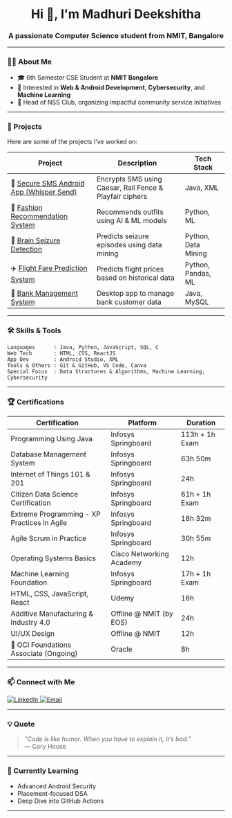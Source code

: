 <h1 align="center">Hi 👋, I'm Madhuri Deekshitha</h1>
<h3 align="center">A passionate Computer Science student from NMIT, Bangalore</h3>

---

### 👩‍💻 About Me

- 🎓 6th Semester CSE Student at **NMIT Bangalore**
- 🧠 Interested in **Web & Android Development**, **Cybersecurity**, and **Machine Learning**
- 🏅 Head of NSS Club, organizing impactful community service initiatives

---

### 🚀 Projects

Here are some of the projects I’ve worked on:

| Project | Description | Tech Stack |
|--------|-------------|------------|
| 🔐 [Secure SMS Android App (Whisper Send)](https://github.com/madhuri2005/whisper-send) | Encrypts SMS using Caesar, Rail Fence & Playfair ciphers | Java, XML |
| 🧵 [Fashion Recommendation System](https://github.com/madhuri-deekshitha/Fashion-Recommendation-System-.git) | Recommends outfits using AI & ML models | Python, ML |
| 🧠 [Brain Seizure Detection](https://github.com/madhuri2005/seizure-detection) | Predicts seizure episodes using data mining | Python, Data Mining |
| ✈️ [Flight Fare Prediction System](https://github.com/madhuri-deekshitha/Flight-Fare-Prediction.git) | Predicts flight prices based on historical data | Python, Pandas, ML |
| 🏦 [Bank Management System](https://github.com/madhuri-deekshitha/Bank-Management-System.git) | Desktop app to manage bank customer data | Java, MySQL |

---

### 🛠️ Skills & Tools

```text
Languages      : Java, Python, JavaScript, SQL, C
Web Tech       : HTML, CSS, ReactJS
App Dev        : Android Studio, XML
Tools & Others : Git & GitHub, VS Code, Canva
Special Focus  : Data Structures & Algorithms, Machine Learning, Cybersecurity
```

---

### 🏆 Certifications

| Certification | Platform | Duration |
|---------------|----------|----------|
| Programming Using Java | Infosys Springboard | 113h + 1h Exam |
| Database Management System | Infosys Springboard | 63h 50m |
| Internet of Things 101 & 201 | Infosys Springboard | 24h |
| Citizen Data Science Certification | Infosys Springboard | 61h + 1h Exam |
| Extreme Programming - XP Practices in Agile | Infosys Springboard | 18h 32m |
| Agile Scrum in Practice | Infosys Springboard | 30h 55m |
| Operating Systems Basics | Cisco Networking Academy | 12h |
| Machine Learning Foundation | Infosys Springboard | 17h + 1h Exam |
| HTML, CSS, JavaScript, React | Udemy | 16h |
| Additive Manufacturing & Industry 4.0 | Offline @ NMIT (by EOS) | 24h |
| UI/UX Design | Offline @ NMIT | 12h |
| 🚧 OCI Foundations Associate (Ongoing) | Oracle | 8h |

---


### 📫 Connect with Me

<p align="left">
  <a href="https://www.linkedin.com/in/madhuri2005" target="_blank">
    <img src="https://img.shields.io/badge/LinkedIn-blue?style=for-the-badge&logo=linkedin" alt="LinkedIn" />
  </a>
  <a href="mailto:madhuri@example.com">
    <img src="https://img.shields.io/badge/Email-D14836?style=for-the-badge&logo=gmail&logoColor=white" alt="Email" />
  </a>
</p>

---

### 💡 Quote

> *“Code is like humor. When you have to explain it, it’s bad.”*  
> — Cory House

---

### 🧠 Currently Learning

- Advanced Android Security  
- Placement-focused DSA  
- Deep Dive into GitHub Actions

---



